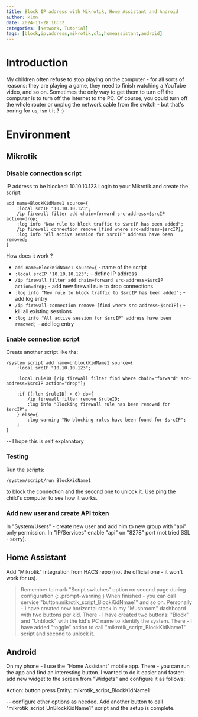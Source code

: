 ```yaml
---
title: Block IP address with Mikrotik, Home Assistant and Android
author: klmn
date: 2024-11-28 16:32
categories: [Network, Tutorial]
tags: [block,ip,address,mikrotik,cli,homeassistant,android]
---
```


# Introduction
My children often refuse to stop playing on the computer - for all sorts of reasons: they are playing a game, they need to finish watching a YouTube video, and so on. Sometimes the only way to get them to turn off the computer is to turn off the internet to the PC. Of course, you could turn off the whole router or unplug the network cable from the switch - but that's boring for us, isn't it ? :)

# Environment
## Mikrotik
### Disable connection script
IP address to be blocked: 10.10.10.123
Login to your Mikrotik and create the script:

```
add name=BlockKidName1 source={
    :local srcIP "10.10.10.123";
    /ip firewall filter add chain=forward src-address=$srcIP action=drop;
    :log info "New rule to block traffic to $srcIP has been added";
    /ip firewall connection remove [find where src-address~$srcIP];
    :log info "All active session for $srcIP" address have been removed;
}
```

How does it work ?
* `add name=BlockKidName1 source={` - name of the script
* `:local srcIP "10.10.10.123";` - define IP address
* `/ip firewall filter add chain=forward src-address=$srcIP action=drop;` - add new firewall rule to drop connections 
* `:log info "New rule to block traffic to $srcIP has been added";` - add log entry
* `/ip firewall connection remove [find where src-address~$srcIP];` - kill all existing sessions
* `:log info "All active session for $srcIP" address have been removed;` - add log entry

### Enable connection script
Create another script like ths:
```
/system script add name=UnblockKidName1 source={
    :local srcIP "10.10.10.123";

    :local ruleID [/ip firewall filter find where chain="forward" src-address=$srcIP action="drop"];

    :if ([:len $ruleID] > 0) do={
        /ip firewall filter remove $ruleID;
        :log info "Blocking firewall rule has been removed for $srcIP";
    } else={
        :log warning "No blocking rules have been found for $srcIP";
    }
}
```
-- I hope this is self explanatory

### Testing
Run the scripts:
```sh
/system/script/run BlockKidName1
``` 
to block the connection and the second one to unlock it. Use ping the child's computer to see how it works.

### Add new user and create API token
In "System/Users" - create new user and add him to new group with "api" only permission. In "IP/Services" enable "api" on "8278" port (not tried SSL - sorry). 

## Home Assistant
Add "Mikrotik" integration from HACS repo (not the official one - it won't work for us).
> Remember to mark "Script switches" option on second page during configuration
{: .prompt-warning }
When finished - you can call service "button.mikrotik_script_BlockKidNmae1" and so on. Personally - I have created new horizontal stack in my "Mushroom" dashboard with two buttons per kid. There - I have created two buttons: "Block" and "Unblock" with the kid's PC name to identify the system. There - I have added "toggle" action to call "mikrotik_script_BlockKidName1" script and second to unlock it. 

## Android
On my phone - I use the "Home Assistant" mobile app. There - you can run the app and find an interesting button. I wanted to do it easier and faster: add new widget to the screen from "Widgets" and configure it as follows:

Action: button press
Entity: mikrotik_script_BlockKidName1

-- configure other options as needed.
Add another button to call "mikrotik_script_UnBlockKidName1" script and the setup is complete.
